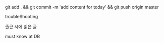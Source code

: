git add . && git commit -m 'add content for today' && git push origin master

troubleShooting


출근 시에 읽은 글 

must know 
at DB 
